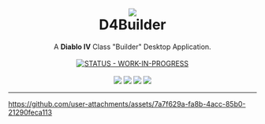 <h1 align="center">
<img src="https://github.com/juddisjudd/d4buildie/assets/85649796/68d5fec7-4211-474c-b217-7bf21c14db2a"></img><br>
D4Builder</h1>
<p align="center">
A <strong>Diablo IV</strong> Class "Builder" Desktop Application.<br>
<br><a href="#"><img src="https://img.shields.io/badge/STATUS-WORK--IN--PROGRESS-red" alt="STATUS - WORK-IN-PROGRESS"></a><br><br>
<img src="https://img.shields.io/badge/Next.js-000000.svg?style=for-the-badge&logo=nextdotjs&logoColor=white"></img>
<img src="https://img.shields.io/badge/shadcn/ui-000000.svg?style=for-the-badge&logo=shadcn/ui&logoColor=white"></img>
<img src="https://img.shields.io/badge/Tauri-24C8D8.svg?style=for-the-badge&logo=Tauri&logoColor=white"></img>
<img src="https://img.shields.io/badge/Bun-000000.svg?style=for-the-badge&logo=Bun&logoColor=white"</img>
</p>
<hr>

https://github.com/user-attachments/assets/7a7f629a-fa8b-4acc-85b0-21290feca113

